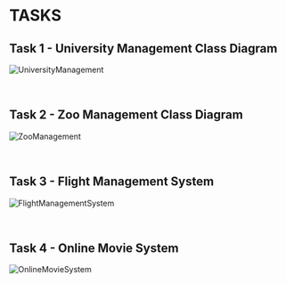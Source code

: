 # TASKS


## Task 1 - University Management Class Diagram

![UniversityManagement](https://github.com/b-tekinli/PatikaDev-Task/blob/main/ClassDiagram/UniversityManagement/UniversityManagementClassDiagram.png)

<br />

## Task 2 - Zoo Management Class Diagram

![ZooManagement](https://github.com/b-tekinli/PatikaDev-Task/blob/main/ClassDiagram/ZooManagement/ZooManagementClassDiagram.png)

<br />

## Task 3 - Flight Management System

![FlightManagementSystem](https://github.com/b-tekinli/PatikaDev-Task/blob/main/ClassDiagram/FlightManagementSystem/FlightManagementSystemClassDiagram.png)

<br />

## Task 4 - Online Movie System
![OnlineMovieSystem](https://github.com/b-tekinli/PatikaDev-Task/blob/main/ClassDiagram/OnlineMovieSystem/OnlineMovieSystemClassDiagram.png)


